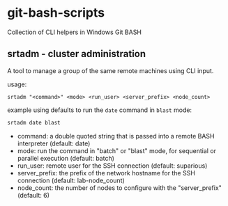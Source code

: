 # git-bash-scripts
Collection of CLI helpers in Windows Git BASH


## srtadm - cluster administration

A tool to manage a group of the same remote machines using CLI input.

usage:

  `srtadm "<command>" <mode> <run_user> <server_prefix> <node_count>`

example using defaults to run the `date` command in `blast` mode:

```bash
srtadm date blast
```

- command: a double quoted string that is passed into a remote BASH interpreter (default: date)
- mode: run the command in "batch" or "blast" mode, for sequential or parallel execution (default: batch)
- run_user: remote user for the SSH connection (default: suparious)
- server_prefix: the prefix of the network hostname for the SSH connection (default: lab-node_count)
- node_count: the number of nodes to configure with the "server_prefix" (default: 6)
